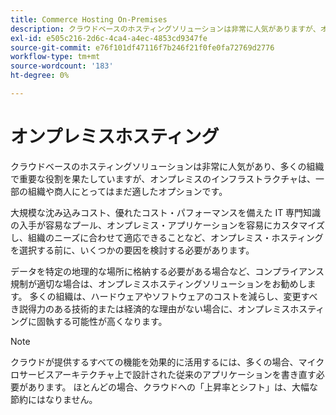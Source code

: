 ```yaml
---
title: Commerce Hosting On-Premises
description: クラウドベースのホスティングソリューションは非常に人気がありますが、オンプレミスホスティングは e コマースプロジェクトに適している場合があります。
exl-id: e505c216-2d6c-4ca4-a4ec-4853cd9347fe
source-git-commit: e76f101df47116f7b246f21f0fe0fa72769d2776
workflow-type: tm+mt
source-wordcount: '183'
ht-degree: 0%

---
```


# オンプレミスホスティング

クラウドベースのホスティングソリューションは非常に人気があり、多くの組織で重要な役割を果たしていますが、オンプレミスのインフラストラクチャは、一部の組織や商人にとってはまだ適したオプションです。

大規模な沈み込みコスト、優れたコスト・パフォーマンスを備えた IT 専門知識の入手が容易なプール、オンプレミス・アプリケーションを容易にカスタマイズし、組織のニーズに合わせて適応できることなど、オンプレミス・ホスティングを選択する前に、いくつかの要因を検討する必要があります。

データを特定の地理的な場所に格納する必要がある場合など、コンプライアンス規制が適切な場合は、オンプレミスホスティングソリューションをお勧めします。 多くの組織は、ハードウェアやソフトウェアのコストを減らし、変更すべき説得力のある技術的または経済的な理由がない場合に、オンプレミスホスティングに固執する可能性が高くなります。

>[!NOTE]
>
>クラウドが提供するすべての機能を効果的に活用するには、多くの場合、マイクロサービスアーキテクチャ上で設計された従来のアプリケーションを書き直す必要があります。 ほとんどの場合、クラウドへの「上昇率とシフト」は、大幅な節約にはなりません。
